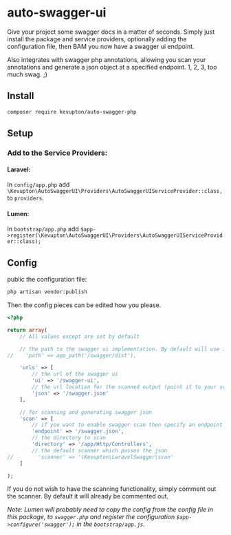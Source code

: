 # auto-swagger-ui
Give your project some swagger docs in a matter of seconds. Simply just install the package and service providers,
optionally adding the configuration file, then BAM you now have a swagger ui endpoint. 

Also integrates with swagger php annotations, allowing you scan your annotations and generate a json object at 
a specified endpoint. 1, 2, 3, too much swag. ;)

## Install
```bash
composer require kevupton/auto-swagger-php
```

## Setup

### Add to the Service Providers:
#### Laravel:
In `config/app.php` add `\Kevupton\AutoSwaggerUI\Providers\AutoSwaggerUIServiceProvider::class,` to `providers`.

#### Lumen:
In `bootstrap/app.php` add `$app->register(\Kevupton\AutoSwaggerUI\Providers\AutoSwaggerUIServiceProvider::class);`


## Config

public the configuration file:

```bash
php artisan vendor:publish
```
Then the config pieces can be edited how you please.
```php
<?php

return array(
    // All values except are set by default

    // the path to the swagger ui implementation. By default will use its own swagger ui
//    'path' => app_path('/swagger/dist'),

    'urls' => [
        // the url of the swagger ui
        'ui' => '/swagger-ui',
        // the url location for the scanned output (point it to your scan endpoint
        'json' => '/swagger.json'
    ],

    // for scanning and generating swagger json
    'scan' => [
        // if you want to enable swagger scan then specify an endpoint
        'endpoint' => '/swagger.json',
        // the directory to scan
        'directory' => '/app/Http/Controllers',
        // the default scanner which passes the json
//        'scanner' => '\Kevupton\LaravelSwagger\scan'
    ]

);
```

If you do not wish to have the scanning functionality, simply comment out the scanner. By default it will already 
be commented out.

*Note: Lumen will probably need to copy the config from the config file in this package, to `swagger.php` and 
register the configuration `$app->configure('swagger');` in the `bootstrap/app.js`.*